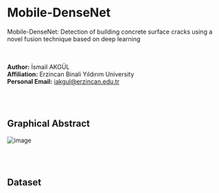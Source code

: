 # Mobile-DenseNet
Mobile-DenseNet: Detection of building concrete surface cracks using a novel fusion technique based on deep learning

<br><br>
<b>Author:</b> İsmail AKGÜL<br>
<b>Affiliation:</b> Erzincan Binali Yıldırım University<br>
<b>Personal Email:</b> iakgul@erzincan.edu.tr<br>

<br><br>
<h2><b>Graphical Abstract</b></h2>

![image](https://user-images.githubusercontent.com/12515388/223054722-b6b9e10e-01f7-481a-8a96-e8815d6199fb.png)

<br><br>
<h2><b>Dataset</b></h2>
